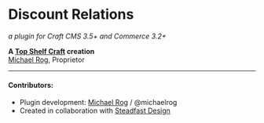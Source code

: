 # Discount Relations

_a plugin for Craft CMS 3.5+ and Commerce 3.2+_

**A [Top Shelf Craft](https://topshelfcraft.com) creation**  
[Michael Rog](https://michaelrog.com), Proprietor


* * *


#### Contributors:

- Plugin development: [Michael Rog](https://michaelrog.com) / @michaelrog
- Created in collaboration with [Steadfast Design](https://steadfast.design)
